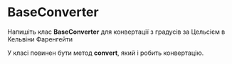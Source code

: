 # BaseConverter
Напишіть клас **BaseConverter** для конвертації з градусів за Цельсієм в
​Кельвіни 
​Фаренгейти

У класі повинен бути метод **convert**, який і робить конвертацію.
